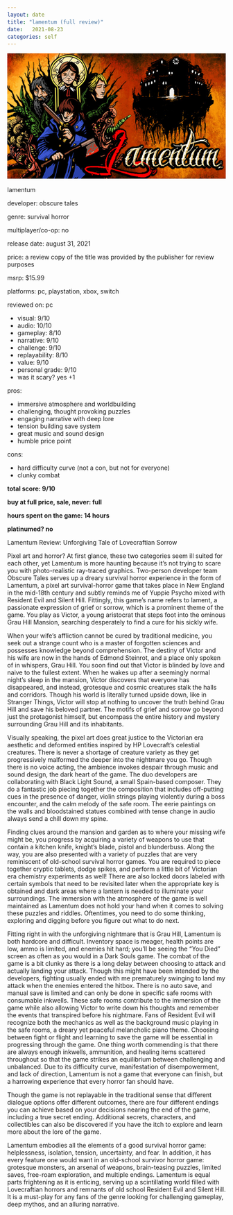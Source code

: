 ```yaml
---
layout: date
title: "lamentum (full review)"
date:   2021-08-23
categories: self
---
```


![mos](/assets/img/lamentum.jpg)

lamentum

developer: obscure tales

genre: survival horror

multiplayer/co-op: no

release date: august 31, 2021

price: a review copy of the title was provided by the publisher for review purposes

msrp: $15.99

platforms: pc, playstation, xbox, switch

reviewed on: pc

- visual: 9/10
- audio: 10/10
- gameplay: 8/10
- narrative: 9/10
- challenge: 9/10
- replayability: 8/10
- value: 9/10
- personal grade: 9/10
- was it scary? yes +1

pros:
- immersive atmosphere and worldbuilding
- challenging, thought provoking puzzles
- engaging narrative with deep lore
- tension building save system
- great music and sound design
- humble price point

cons:
- hard difficulty curve (not a con, but not for everyone)
- clunky combat


**total score: 9/10**

**buy at full price, sale, never: full**

**hours spent on the game: 14 hours**

**platinumed? no**

Lamentum Review: Unforgiving Tale of Lovecraftian Sorrow

Pixel art and horror? At first glance, these two categories seem ill suited for each other, yet Lamentum is more haunting because it’s not trying to scare you with photo-realistic ray-traced graphics. Two-person developer team Obscure Tales serves up a dreary survival horror experience in the form of Lamentum, a pixel art survival-horror game that takes place in New England in the mid-18th century and subtly reminds me of Yuppie Psycho mixed with Resident Evil and Silent Hill. Fittingly, this game’s name refers to lament, a passionate expression of grief or sorrow, which is a prominent theme of the game. You play as Victor, a young aristocrat that steps foot into the ominous Grau Hill Mansion, searching desperately to find a cure for his sickly wife.

When your wife’s affliction cannot be cured by traditional medicine, you seek out a strange count who is a master of forgotten sciences and possesses knowledge beyond comprehension. The destiny of Victor and his wife are now in the hands of Edmond Steinrot, and a place only spoken of in whispers, Grau Hill. You soon find out that Victor is blinded by love and naive to the fullest extent. When he wakes up after a seemingly normal night’s sleep in the mansion, Victor discovers that everyone has disappeared, and instead, grotesque and cosmic creatures stalk the halls and corridors. Though his world is literally turned upside down, like in Stranger Things, Victor will stop at nothing to uncover the truth behind Grau Hill and save his beloved partner. The motifs of grief and sorrow go beyond just the protagonist himself, but encompass the entire history and mystery surrounding Grau Hill and its inhabitants.

Visually speaking, the pixel art does great justice to the Victorian era aesthetic and deformed entities inspired by HP Lovecraft’s celestial creatures. There is never a shortage of creature variety as they get progressively malformed the deeper into the nightmare you go. Though there is no voice acting, the ambience invokes despair through music and sound design, the dark heart of the game. The duo developers are collaborating with Black Light Sound, a small Spain-based composer. They do a fantastic job piecing together the composition that includes off-putting cues in the presence of danger, violin strings playing violently during a boss encounter, and the calm melody of the safe room. The eerie paintings on the walls and bloodstained statues combined with tense change in audio always send a chill down my spine.

Finding clues around the mansion and garden as to where your missing wife might be, you progress by acquiring a variety of weapons to use that contain a kitchen knife, knight’s blade, pistol and blunderbuss. Along the way, you are also presented with a variety of puzzles that are very reminiscent of old-school survival horror games. You are required to piece together cryptic tablets, dodge spikes, and perform a little bit of Victorian era chemistry experiments as well! There are also locked doors labeled with certain symbols that need to be revisited later when the appropriate key is obtained and dark areas where a lantern is needed to illuminate your surroundings. The immersion with the atmosphere of the game is well maintained as Lamentum does not hold your hand when it comes to solving these puzzles and riddles. Oftentimes, you need to do some thinking, exploring and digging before you figure out what to do next.

Fitting right in with the unforgiving nightmare that is Grau Hill, Lamentum is both hardcore and difficult. Inventory space is meager, health points are low, ammo is limited, and enemies hit hard; you’ll be seeing the “You Died” screen as often as you would in a Dark Souls game. The combat of the game is a bit clunky as there is a long delay between choosing to attack and actually landing your attack. Though this might have been intended by the developers, fighting usually ended with me prematurely swinging to land my attack when the enemies entered the hitbox. There is no auto save, and manual save is limited and can only be done in specific safe rooms with consumable inkwells. These safe rooms contribute to the immersion of the game while also allowing Victor to write down his thoughts and remember the events that transpired before his nightmare. Fans of Resident Evil will recognize both the mechanics as well as the background music playing in the safe rooms, a dreary yet peaceful melancholic piano theme. Choosing between fight or flight and learning to save the game will be essential in progressing through the game. One thing worth commending is that there are always enough inkwells, ammunition, and healing items scattered throughout so that the game strikes an equilibrium between challenging and unbalanced. Due to its difficulty curve, manifestation of disempowerment, and lack of direction, Lamentum is not a game that everyone can finish, but a harrowing experience that every horror fan should have.

Though the game is not replayable in the traditional sense that different dialogue options offer different outcomes, there are four different endings you can achieve based on your decisions nearing the end of the game, including a true secret ending. Additional secrets, characters, and collectibles can also be discovered if you have the itch to explore and learn more about the lore of the game.

Lamentum embodies all the elements of a good survival horror game: helplessness, isolation, tension, uncertainty, and fear. In addition, it has every feature one would want in an old-school survivor horror game: grotesque monsters, an arsenal of weapons, brain-teasing puzzles, limited saves, free-roam exploration, and multiple endings. Lamentum is equal parts frightening as it is enticing, serving up a scintillating world filled with Lovecraftian horrors and remnants of old school Resident Evil and Silent Hill. It is a must-play for any fans of the genre looking for challenging gameplay, deep mythos, and an alluring narrative.